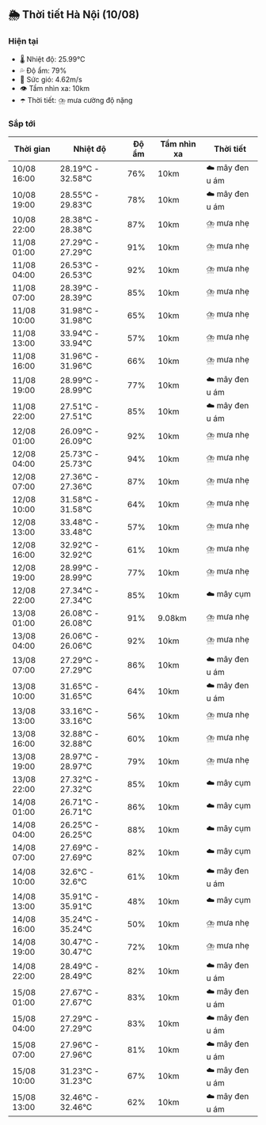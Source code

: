 ## 🌦️ Thời tiết Hà Nội (10/08)

### Hiện tại

- 🌡️ Nhiệt độ: 25.99℃
- 💦 Độ ẩm: 79%
- 💨 Sức gió: 4.62m/s
- 👁️ Tầm nhìn xa: 10km
- ☂️ Thời tiết: ⛈️ mưa cường độ nặng

### Sắp tới

| Thời gian | Nhiệt độ | Độ ẩm | Tầm nhìn xa | Thời tiết |
| --- | --- | --- | --- | --- |
| 10/08 16:00 | 28.19℃ - 32.58℃ | 76% | 10km | ☁️ mây đen u ám |
| 10/08 19:00 | 28.55℃ - 29.83℃ | 78% | 10km | ☁️ mây đen u ám |
| 10/08 22:00 | 28.38℃ - 28.38℃ | 87% | 10km | ⛈️ mưa nhẹ |
| 11/08 01:00 | 27.29℃ - 27.29℃ | 91% | 10km | ⛈️ mưa nhẹ |
| 11/08 04:00 | 26.53℃ - 26.53℃ | 92% | 10km | ⛈️ mưa nhẹ |
| 11/08 07:00 | 28.39℃ - 28.39℃ | 85% | 10km | ⛈️ mưa nhẹ |
| 11/08 10:00 | 31.98℃ - 31.98℃ | 65% | 10km | ⛈️ mưa nhẹ |
| 11/08 13:00 | 33.94℃ - 33.94℃ | 57% | 10km | ⛈️ mưa nhẹ |
| 11/08 16:00 | 31.96℃ - 31.96℃ | 66% | 10km | ⛈️ mưa nhẹ |
| 11/08 19:00 | 28.99℃ - 28.99℃ | 77% | 10km | ☁️ mây đen u ám |
| 11/08 22:00 | 27.51℃ - 27.51℃ | 85% | 10km | ☁️ mây đen u ám |
| 12/08 01:00 | 26.09℃ - 26.09℃ | 92% | 10km | ⛈️ mưa nhẹ |
| 12/08 04:00 | 25.73℃ - 25.73℃ | 94% | 10km | ⛈️ mưa nhẹ |
| 12/08 07:00 | 27.36℃ - 27.36℃ | 87% | 10km | ⛈️ mưa nhẹ |
| 12/08 10:00 | 31.58℃ - 31.58℃ | 64% | 10km | ⛈️ mưa nhẹ |
| 12/08 13:00 | 33.48℃ - 33.48℃ | 57% | 10km | ⛈️ mưa nhẹ |
| 12/08 16:00 | 32.92℃ - 32.92℃ | 61% | 10km | ⛈️ mưa nhẹ |
| 12/08 19:00 | 28.99℃ - 28.99℃ | 77% | 10km | ⛈️ mưa nhẹ |
| 12/08 22:00 | 27.34℃ - 27.34℃ | 85% | 10km | ☁️ mây cụm |
| 13/08 01:00 | 26.08℃ - 26.08℃ | 91% | 9.08km | ⛈️ mưa nhẹ |
| 13/08 04:00 | 26.06℃ - 26.06℃ | 92% | 10km | ⛈️ mưa nhẹ |
| 13/08 07:00 | 27.29℃ - 27.29℃ | 86% | 10km | ☁️ mây đen u ám |
| 13/08 10:00 | 31.65℃ - 31.65℃ | 64% | 10km | ☁️ mây đen u ám |
| 13/08 13:00 | 33.16℃ - 33.16℃ | 56% | 10km | ⛈️ mưa nhẹ |
| 13/08 16:00 | 32.88℃ - 32.88℃ | 60% | 10km | ⛈️ mưa nhẹ |
| 13/08 19:00 | 28.97℃ - 28.97℃ | 79% | 10km | ⛈️ mưa nhẹ |
| 13/08 22:00 | 27.32℃ - 27.32℃ | 85% | 10km | ☁️ mây cụm |
| 14/08 01:00 | 26.71℃ - 26.71℃ | 86% | 10km | ☁️ mây cụm |
| 14/08 04:00 | 26.25℃ - 26.25℃ | 88% | 10km | ☁️ mây cụm |
| 14/08 07:00 | 27.69℃ - 27.69℃ | 82% | 10km | ☁️ mây cụm |
| 14/08 10:00 | 32.6℃ - 32.6℃ | 61% | 10km | ☁️ mây đen u ám |
| 14/08 13:00 | 35.91℃ - 35.91℃ | 48% | 10km | ☁️ mây cụm |
| 14/08 16:00 | 35.24℃ - 35.24℃ | 50% | 10km | ⛈️ mưa nhẹ |
| 14/08 19:00 | 30.47℃ - 30.47℃ | 72% | 10km | ⛈️ mưa nhẹ |
| 14/08 22:00 | 28.49℃ - 28.49℃ | 82% | 10km | ☁️ mây đen u ám |
| 15/08 01:00 | 27.67℃ - 27.67℃ | 83% | 10km | ☁️ mây đen u ám |
| 15/08 04:00 | 27.29℃ - 27.29℃ | 83% | 10km | ☁️ mây đen u ám |
| 15/08 07:00 | 27.96℃ - 27.96℃ | 81% | 10km | ☁️ mây đen u ám |
| 15/08 10:00 | 31.23℃ - 31.23℃ | 67% | 10km | ☁️ mây đen u ám |
| 15/08 13:00 | 32.46℃ - 32.46℃ | 62% | 10km | ☁️ mây đen u ám |
